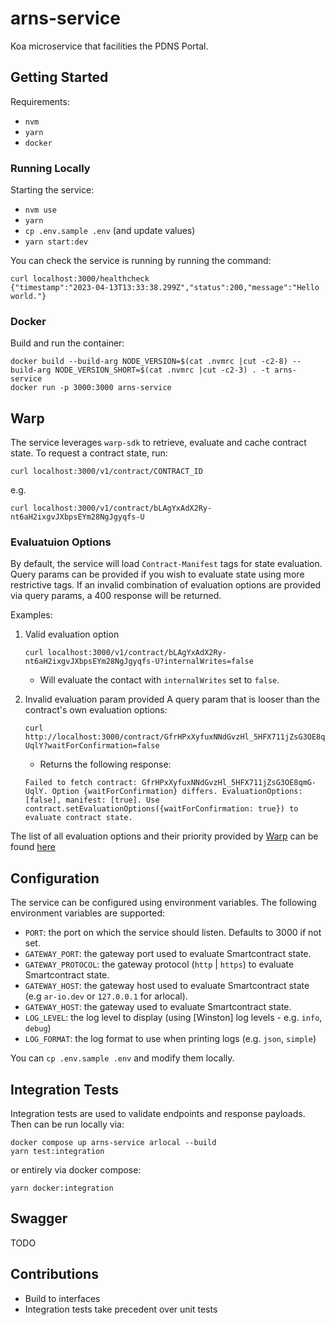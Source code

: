 # arns-service

Koa microservice that facilities the PDNS Portal.

## Getting Started

Requirements:

- `nvm`
- `yarn`
- `docker`

### Running Locally

Starting the service:

- `nvm use`
- `yarn`
- `cp .env.sample .env` (and update values)
- `yarn start:dev`

You can check the service is running by running the command:

```shell
curl localhost:3000/healthcheck
{"timestamp":"2023-04-13T13:33:38.299Z","status":200,"message":"Hello world."}
```

### Docker

Build and run the container:

```shell
docker build --build-arg NODE_VERSION=$(cat .nvmrc |cut -c2-8) --build-arg NODE_VERSION_SHORT=$(cat .nvmrc |cut -c2-3) . -t arns-service
docker run -p 3000:3000 arns-service
```

## Warp

The service leverages `warp-sdk` to retrieve, evaluate and cache contract state. To request a contract state, run:

```shell
curl localhost:3000/v1/contract/CONTRACT_ID
```

e.g.

```shell
curl localhost:3000/v1/contract/bLAgYxAdX2Ry-nt6aH2ixgvJXbpsEYm28NgJgyqfs-U
```

### Evaluatuion Options

By default, the service will load `Contract-Manifest` tags for state evaluation. Query params can be provided if you wish to evaluate state using more restrictive tags. If an invalid combination of evaluation options are provided via query params, a 400 response will be returned.

Examples:

1. Valid evaluation option

   ```shell
   curl localhost:3000/v1/contract/bLAgYxAdX2Ry-nt6aH2ixgvJXbpsEYm28NgJgyqfs-U?internalWrites=false
   ```

   - Will evaluate the contact with `internalWrites` set to `false`.

2. Invalid evaluation param provided
   A query param that is looser than the contract's own evaluation options:

   ```shell
   curl http://localhost:3000/contract/GfrHPxXyfuxNNdGvzHl_5HFX711jZsG3OE8qmG-UqlY?waitForConfirmation=false
   ```

   - Returns the following response:

   ```
   Failed to fetch contract: GfrHPxXyfuxNNdGvzHl_5HFX711jZsG3OE8qmG-UqlY. Option {waitForConfirmation} differs. EvaluationOptions: [false], manifest: [true]. Use contract.setEvaluationOptions({waitForConfirmation: true}) to evaluate contract state.
   ```

The list of all evaluation options and their priority provided by [Warp](warp.cc) can be found [here](https://academy.warp.cc/docs/sdk/advanced/evaluation-options)

## Configuration

The service can be configured using environment variables. The following environment variables are supported:

- `PORT`: the port on which the service should listen. Defaults to 3000 if not set.
- `GATEWAY_PORT`: the gateway port used to evaluate Smartcontract state.
- `GATEWAY_PROTOCOL`: the gateway protocol (`http` | `https`) to evaluate Smartcontract state.
- `GATEWAY_HOST`: the gateway host used to evaluate Smartcontract state (e.g `ar-io.dev` or `127.0.0.1` for arlocal).
- `GATEWAY_HOST`: the gateway used to evaluate Smartcontract state.
- `LOG_LEVEL`: the log level to display (using [Winston] log levels - e.g. `info`, `debug`)
- `LOG_FORMAT`: the log format to use when printing logs (e.g. `json`, `simple`)

You can `cp .env.sample .env` and modify them locally.

## Integration Tests

Integration tests are used to validate endpoints and response payloads. Then can be run locally via:

```shell
docker compose up arns-service arlocal --build
yarn test:integration
```

or entirely via docker compose:

```shell
yarn docker:integration
```

## Swagger

TODO

## Contributions

- Build to interfaces
- Integration tests take precedent over unit tests
